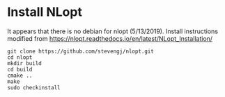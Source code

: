 # Install NLopt

It appears that there is no debian for nlopt (5/13/2019). Install instructions modified from https://nlopt.readthedocs.io/en/latest/NLopt_Installation/

```
git clone https://github.com/stevengj/nlopt.git
cd nlopt
mkdir build
cd build
cmake ..
make
sudo checkinstall

```


